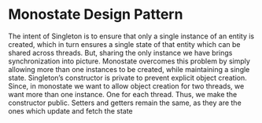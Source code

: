 # Monostate Design Pattern
The intent of Singleton is to ensure that only a single instance of an entity is created, which in turn ensures a single state of that entity which can be shared across threads. But, sharing the only instance we have brings synchronization into picture.
Monostate overcomes this problem by simply allowing more than one instances to be created, while maintaining a single state.
Singleton’s constructor is private to prevent explicit object creation. Since, in monostate we want to allow object creation for two threads, we want more than one instance. One for each thread. Thus, we make the constructor public.
Setters and getters remain the same, as they are the ones which update and fetch the state
